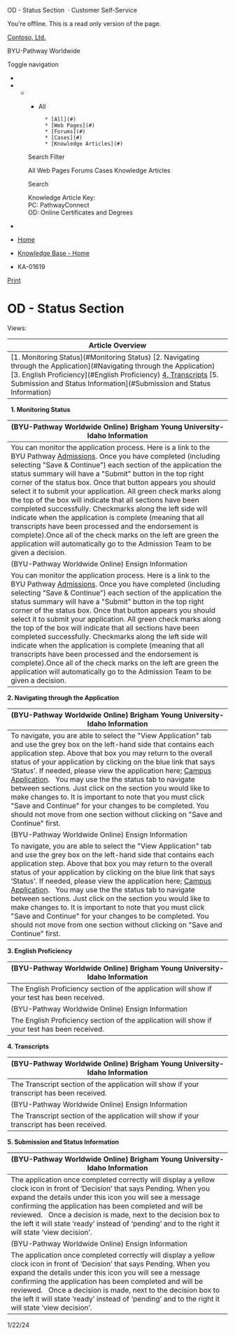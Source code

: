 





 
 OD \- Status Section
  · Customer Self\-Service













You’re offline. This is a read only version of the page.






[Contoso, Ltd.](~/ "Contoso, Ltd.")


BYU\-Pathway Worldwide




Toggle navigation







* 
* + - All
		
		
			* [All](#)
			* [Web Pages](#)
			* [Forums](#)
			* [Cases](#)
			* [Knowledge Articles](#)
	
	Search Filter
	
	All
	Web Pages
	Forums
	Cases
	Knowledge Articles
	
	
	 Search
	 
	
	
	
	
	
	
	
	
	Knowledge Article Key:  
	PC: PathwayConnect  
	OD: Online Certificates and Degrees
* 















* [Home](/)
* [Knowledge Base \- Home](/knowledgebase/)
* KA\-01619






 [Print](javascript:window.print())



OD \- Status Section
====================














Views: 





| Article Overview |
| --- |
| [1\. Monitoring Status](#Monitoring Status) [2\. Navigating through the Application](#Navigating through the Application) [3\. English Proficiency](#English Proficiency) [4\. Transcripts](#Transcripts) [5\. Submission and Status Information](#Submission and Status Information) |


 
**1\. Monitoring Status**


| (BYU\-Pathway Worldwide Online) Brigham Young University\-Idaho Information |
| --- |
| You can monitor the application process. Here is a link to the BYU Pathway [Admissions](https://www.byupathway.org/admissions). Once you have completed (including selecting "Save \& Continue") each section of the application the status summary will have a "Submit" button in the top right corner of the status box. Once that button appears you should select it to submit your application. All green check marks along the top of the box will indicate that all sections have been completed successfully. Checkmarks along the left side will indicate when the application is complete (meaning that all transcripts have been processed and the endorsement is complete).​Once all of the check marks on the left are green the application will automatically go to the Admission Team to be given a decision. |
| (BYU\-Pathway Worldwide Online) Ensign Information |
| You can monitor the application process. Here is a link to the BYU Pathway [Admissions](https://www.byupathway.org/admissions). Once you have completed (including selecting "Save \& Continue") each section of the application the status summary will have a "Submit" button in the top right corner of the status box. Once that button appears you should select it to submit your application. All green check marks along the top of the box will indicate that all sections have been completed successfully. Checkmarks along the left side will indicate when the application is complete (meaning that all transcripts have been processed and the endorsement is complete).​Once all of the check marks on the left are green the application will automatically go to the Admission Team to be given a decision. |


**2\. Navigating through the Application**


| (BYU\-Pathway Worldwide Online) Brigham Young University\-Idaho Information |
| --- |
| To navigate, you are able to select the "View Application" tab and use the grey box on the left\-hand side that contains each application step. Above that box you may return to the overall status of your application by clicking on the blue link that says ‘Status’. If needed, please view the application here; [Campus Application](https://https://degreeapplication.byupathway.org/ ).   You may use the the status tab to navigate between sections. Just click on the section you would like to make changes to. It is important to note that you must click "Save and Continue" for your changes to be completed. You should not move from one section without clicking on "Save and Continue" first. |
| (BYU\-Pathway Worldwide Online) Ensign Information |
| To navigate, you are able to select the "View Application" tab and use the grey box on the left\-hand side that contains each application step. Above that box you may return to the overall status of your application by clicking on the blue link that says ‘Status’. If needed, please view the application here; [Campus Application](https://https://degreeapplication.byupathway.org/ ).   You may use the the status tab to navigate between sections. Just click on the section you would like to make changes to. It is important to note that you must click "Save and Continue" for your changes to be completed. You should not move from one section without clicking on "Save and Continue" first. |


**3\. English Proficiency**


| (BYU\-Pathway Worldwide Online) Brigham Young University\-Idaho Information |
| --- |
| The English Proficiency section of the application will show if your test has been received. |
| (BYU\-Pathway Worldwide Online) Ensign Information |
| The English Proficiency section of the application will show if your test has been received. |


**4\. Transcripts**


| (BYU\-Pathway Worldwide Online) Brigham Young University\-Idaho Information |
| --- |
| The Transcript section of the application will show if your transcript has been received. |
| (BYU\-Pathway Worldwide Online) Ensign Information |
| The Transcript section of the application will show if your transcript has been received. |


**5\. Submission and Status Information**


| (BYU\-Pathway Worldwide Online) Brigham Young University\-Idaho Information |
| --- |
| The application once completed correctly will display a yellow clock icon in front of ‘Decision’ that says Pending. When you expand the details under this icon you will see a message confirming the application has been completed and will be reviewed.   Once a decision is made, next to the decision box to the left it will state ‘ready’ instead of ‘pending’ and to the right it will state ‘view decision’. |
| (BYU\-Pathway Worldwide Online) Ensign Information |
| The application once completed correctly will display a yellow clock icon in front of ‘Decision’ that says Pending. When you expand the details under this icon you will see a message confirming the application has been completed and will be reviewed.   Once a decision is made, next to the decision box to the left it will state ‘ready’ instead of ‘pending’ and to the right it will state ‘view decision’. |


1/22/24































